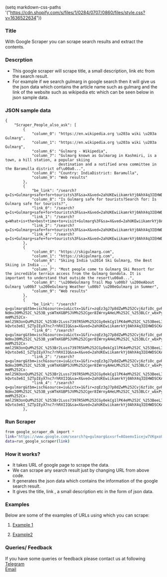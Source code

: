 (setq markdown-css-paths '("https://cdn.shopify.com/s/files/1/0284/0707/0860/files/style.css?v=1636522634"))
### Title

With Google Scraper you can scrape search results and extract the contents.

### Descrption

* This google scraper will scrape title, a small description, link etc from the search result.
* For example if we search gulmarg in google search then it will give us the json data which contains the article name such as gulmarg and the link of the website such as wikipedia etc which can be seen below in json sample data.

### JSON sample data
```wrap
{
    "Scraper_People_also_ask": [
        {
            "column_0": "https://en.wikipedia.org \u203a wiki \u203a Gulmarg",
            "column_1": "https://en.wikipedia.org \u203a wiki \u203a Gulmarg",
            "column_6": "Gulmarg - Wikipedia",
            "column_7": "Gulmarg known as Gulmarag in Kashmiri, is a town, a hill station, a popular skiing 
						destination and a notified area committee in the Baramulla district of\u00a0...",
            "column_8": "Country: IndiaDistrict: Baramulla",
            "column_9": "Web results"
        },
        {
            "be_link": "/search?q=Is+Gulmarg+safe+for+tourists%3F&sa=X&ved=2ahUKEwiikamrkYj0AhX4q3IEHWDSCKAQzmd6BAgpEAU",
            "column_8": "Is Gulmarg safe for tourists?Search for: Is Gulmarg safe for tourists?",
            "link_0": "/search?q=Is+Gulmarg+safe+for+tourists%3F&sa=X&ved=2ahUKEwiikamrkYj0AhX4q3IEHWDSCKAQzmd6BAgpEAU",
            "link_1": "/search?q=What+is+the+best+time+to+visit+Gulmarg%3F&sa=X&ved=2ahUKEwiikamrkYj0AhX4q3IEHWDSCKAQzmd6BAgZEAU",
            "link_2": "/search?q=Is+Gulmarg+safe+for+tourists%3F&sa=X&ved=2ahUKEwiikamrkYj0AhX4q3IEHWDSCKAQzmd6BAgpEAU",
            "link_4": "/search?q=Is+Gulmarg+safe+for+tourists%3F&sa=X&ved=2ahUKEwiikamrkYj0AhX4q3IEHWDSCKAQzmd6BAgpEAU"
        },
        {
            "column_0": "https://skigulmarg.com",
            "column_1": "https://skigulmarg.com",
            "column_6": "Skiing India \u2014 Ski Gulmarg, the Best Skiing in India ...",
            "column_7": "Most people come to Gulmarg Ski Resort for the incredible terrain access from the Gulmarg Gondola. It is important to understand that outside the resort\u00a0...",
            "column_8": "\u200eGulmarg Trail Map \u00b7 \u200eAbout Gulmarg \u00b7 \u200eGulmarg Weather \u00b7 \u200eGulmarg in Summer",
            "column_9": "Web results"
        },
        {
            "be_link": "/search?q=gulmarg&tbm=isch&source=iu&ictx=1&fir=zqEz3gJ7p8dZwM%252Cvj6zfiOc_gvR1M%252C_%253BUo87NmXul6Ka9M%252CydjH7Y-Ndmv20M%252C_%253B_ysWTmXGBPSJVM%252Cger8IWrnyAHeLM%252C_%253BLCr_wbxPyfenUM%252CXHlwtSCSfbpw5M%252C_%253BcAPBLInxWlVjiM%252CGIFJkwIC2DSKJM%252C_%253Bquv7pOtIHZ-mmM%252Cx-mml25N3onQuM%252C_%253Br2Luss7397R5kM%252CGy0ekCg1lPK4eM%252C_%253BeeLInKD7Sl1a2M%252Cv3Gon5ykQSzLZM%252C_%253BYbBjG3yl8juNNM%252CuMfgSwGZlKXMsM%252C_%253B48SQ7eHTRLvXQM%252CxGvIrp79BwyUNM%252C_&vet=1&usg=AI4_-kQvto3e6I_SZTpIEyX7nc7rhRXIIQ&sa=X&ved=2ahUKEwiikamrkYj0AhX4q3IEHWDSCKAQ9QF6BAgOEAE#imgrc=zqEz3gJ7p8dZwM",
            "link_0": "/search?q=gulmarg&tbm=isch&source=iu&ictx=1&fir=zqEz3gJ7p8dZwM%252Cvj6zfiOc_gvR1M%252C_%253BUo87NmXul6Ka9M%252CydjH7Y-Ndmv20M%252C_%253B_ysWTmXGBPSJVM%252Cger8IWrnyAHeLM%252C_%253BLCr_wbxPyfenUM%252CXHlwtSCSfbpw5M%252C_%253BcAPBLInxWlVjiM%252CGIFJkwIC2DSKJM%252C_%253Bquv7pOtIHZ-mmM%252Cx-mml25N3onQuM%252C_%253Br2Luss7397R5kM%252CGy0ekCg1lPK4eM%252C_%253BeeLInKD7Sl1a2M%252Cv3Gon5ykQSzLZM%252C_%253BYbBjG3yl8juNNM%252CuMfgSwGZlKXMsM%252C_%253B48SQ7eHTRLvXQM%252CxGvIrp79BwyUNM%252C_&vet=1&usg=AI4_-kQvto3e6I_SZTpIEyX7nc7rhRXIIQ&sa=X&ved=2ahUKEwiikamrkYj0AhX4q3IEHWDSCKAQ9QF6BAgOEAE#imgrc=zqEz3gJ7p8dZwM",
            "link_2": "/search?q=gulmarg&tbm=isch&source=iu&ictx=1&fir=zqEz3gJ7p8dZwM%252Cvj6zfiOc_gvR1M%252C_%253BUo87NmXul6Ka9M%252CydjH7Y-Ndmv20M%252C_%253B_ysWTmXGBPSJVM%252Cger8IWrnyAHeLM%252C_%253BLCr_wbxPyfenUM%252CXHlwtSCSfbpw5M%252C_%253BcAPBLInxWlVjiM%252CGIFJkwIC2DSKJM%252C_%253Bquv7pOtIHZ-mmM%252Cx-mml25N3onQuM%252C_%253Br2Luss7397R5kM%252CGy0ekCg1lPK4eM%252C_%253BeeLInKD7Sl1a2M%252Cv3Gon5ykQSzLZM%252C_%253BYbBjG3yl8juNNM%252CuMfgSwGZlKXMsM%252C_%253B48SQ7eHTRLvXQM%252CxGvIrp79BwyUNM%252C_&vet=1&usg=AI4_-kQvto3e6I_SZTpIEyX7nc7rhRXIIQ&sa=X&ved=2ahUKEwiikamrkYj0AhX4q3IEHWDSCKAQ9QF6BAgOEAE#imgrc=zqEz3gJ7p8dZwM",
            "link_4": "/search?q=gulmarg&tbm=isch&source=iu&ictx=1&fir=zqEz3gJ7p8dZwM%252Cvj6zfiOc_gvR1M%252C_%253BUo87NmXul6Ka9M%252CydjH7Y-Ndmv20M%252C_%253B_ysWTmXGBPSJVM%252Cger8IWrnyAHeLM%252C_%253BLCr_wbxPyfenUM%252CXHlwtSCSfbpw5M%252C_%253BcAPBLInxWlVjiM%252CGIFJkwIC2DSKJM%252C_%253Bquv7pOtIHZ-mmM%252Cx-mml25N3onQuM%252C_%253Br2Luss7397R5kM%252CGy0ekCg1lPK4eM%252C_%253BeeLInKD7Sl1a2M%252Cv3Gon5ykQSzLZM%252C_%253BYbBjG3yl8juNNM%252CuMfgSwGZlKXMsM%252C_%253B48SQ7eHTRLvXQM%252CxGvIrp79BwyUNM%252C_&vet=1&usg=AI4_-kQvto3e6I_SZTpIEyX7nc7rhRXIIQ&sa=X&ved=2ahUKEwiikamrkYj0AhX4q3IEHWDSCKAQ9QF6BAgOEAE#imgrc=zqEz3gJ7p8dZwM"
        },
```



### Run Scraper
```sh
from google_scraper_dk import *
link="https://www.google.com/search?q=gulmarg&sxsrf=AOaemvIicejw7VKgxoU621evbbfFgltrHg%3A1633101464052&source=hp&ei=lyZXYdHqPNGTr7wPjMOF4Ag&iflsig=ALs-wAMAAAAAYVc0qCoMYl7y9-lMnkZgA5PnNEovKB-e&gs_ssp=eJzj4tTP1TcwNaksNjBg9GJPL83JTSxKBwA5ugYF&oq=gulmarg&gs_lcp=Cgdnd3Mtd2l6EAEYADILCC4QgAQQsQMQkwIyCAgAEIAEELEDMgUIABCRAjIOCC4QgAQQsQMQxwEQrwEyCAgAEIAEELEDMgsIABCABBCxAxCDATIICAAQgAQQsQMyCwgAEIAEELEDEMkDMgUIABCABDIFCAAQgAQ6BwgjEOoCECc6DQguEMcBEK8BEOoCECc6BAgjECc6CwgAELEDEIMBEJECOhEILhCABBCxAxCDARDHARDRAzoFCC4QgAQ6CAguELEDEIMBOggILhCABBCxAzoICAAQsQMQgwE6CwguEIAEEMcBEK8BUIItWP84YPpKaAFwAHgAgAHUA4gBnQuSAQcyLTMuMS4xmAEAoAEBsAEK&sclient=gws-wiz"
data=run_google_scraper(link)
```

### How it works?
* It takes URL of google page to scrape the data.
* We can scrape any search result just by changing URL from above code.
* It generates the json data which contains the information of the google search result.
* It gives the title, link , a small description etc in the form of json data.


### Examples
Below are some of the examples of URLs using which you can scrape:

1. [Example 1](https://www.google.com/search?q=gulmarg&sxsrf=AOaemvIicejw7VKgxoU621evbbfFgltrHg%3A1633101464052&source=hp&ei=lyZXYdHqPNGTr7wPjMOF4Ag&iflsig=ALs-wAMAAAAAYVc0qCoMYl7y9-lMnkZgA5PnNEovKB-e&gs_ssp=eJzj4tTP1TcwNaksNjBg9GJPL83JTSxKBwA5ugYF&oq=gulmarg&gs_lcp=Cgdnd3Mtd2l6EAEYADILCC4QgAQQsQMQkwIyCAgAEIAEELEDMgUIABCRAjIOCC4QgAQQsQMQxwEQrwEyCAgAEIAEELEDMgsIABCABBCxAxCDATIICAAQgAQQsQMyCwgAEIAEELEDEMkDMgUIABCABDIFCAAQgAQ6BwgjEOoCECc6DQguEMcBEK8BEOoCECc6BAgjECc6CwgAELEDEIMBEJECOhEILhCABBCxAxCDARDHARDRAzoFCC4QgAQ6CAguELEDEIMBOggILhCABBCxAzoICAAQsQMQgwE6CwguEIAEEMcBEK8BUIItWP84YPpKaAFwAHgAgAHUA4gBnQuSAQcyLTMuMS4xmAEAoAEBsAEK&sclient=gws-wiz)

2. [Example2](https://www.google.com/search?q=phelgam+kashmir&sxsrf=AOaemvLYYWz0se2p5fQQEAE0b5y0GOxw5Q%3A1633101475907&ei=oyZXYbXpNpKf4-EPpMKowAo&gs_ssp=eJzj4tTP1TdIMy0vzzNg9OIvyEjNSU_MVchOLM7IzSwCAH_mCX0&oq=phelgam+kashmir&gs_lcp=Cgdnd3Mtd2l6EAEYADIICC4QkQIQkwIyBQgAEJECMggIABCABBCxAzIICAAQgAQQsQMyBQgAEIAEMggIABCABBCxAzIFCAAQgAQyCAgAEIAEELEDMggIABCABBCxAzIICAAQgAQQsQM6BwgAEEcQsAM6BwgAELADEEM6DQguEMgDELADEEMQkwI6CgguEMgDELADEEM6EAguEMcBEK8BEMgDELADEEM6BwgjEOoCECc6BwguEOoCECc6DQguEMcBEK8BEOoCECc6BAgjECc6BAguEEM6BAgAEEM6DQguEMcBEK8BEEMQkwI6BQguEJECOgoILhDHARCvARBDOgsIABCABBCxAxCDAToOCC4QgAQQsQMQxwEQ0QNKBQg4EgExSgQIQRgAUJ-ZAViVsgFg28IBaANwAngAgAG5A4gB1weSAQcyLTIuMC4xmAEAoAEBsAEKyAEPwAEB&sclient=gws-wiz)


### Queries/ Feedback
If you have some queries or feedback please contact us at following    
[Telegram](https://t.me/datakund)  
[Email](abhishek@datakund.com)